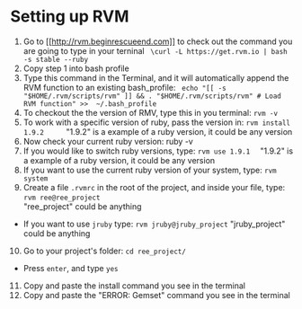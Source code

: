 # Setting up RVM

1. Go to  [[http://rvm.beginrescueend.com]] to check out the command you are going to type in your terninal
` \curl -L https://get.rvm.io | bash -s stable --ruby`
2. Copy step 1  into bash profile
3. Type this command in the Terminal, and it will automatically append the RVM function to an existing bash_profile:
 ` echo "[[ -s "$HOME/.rvm/scripts/rvm" ]] && . "$HOME/.rvm/scripts/rvm" # Load RVM function" >>  ~/.bash_profile`
4. To checkout the the version of RMV, type this in you terminal:
  `rvm -v`
5. To work with a specific version of ruby, pass the version in:
`rvm install  1.9.2     `
"1.9.2" is a example of a ruby version, it could be any version
6. Now check your current ruby version:
ruby -v
7. If you would like to switch ruby versions, type:
`rvm use 1.9.1  `
"1.9.2" is a example of a ruby version, it could be any version
8. If you want to use the current ruby version of your system, type:
`rvm system  `
9. Create a file   `.rvmrc`      in the root of the project, and inside your file, type:
`rvm ree@ree_project `         
"ree_project"   could be anything

  - If you want to use `jruby`  type: `rvm jruby@jruby_project` "jruby_project" could be anything
  
10. Go to your project's folder:
`cd ree_project/`
  - Press `enter`, and type `yes`
11.  Copy and paste the install command you see in the terminal
12.  Copy and paste the "ERROR: Gemset" command you see in the terminal

